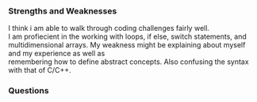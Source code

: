 ### Strengths and Weaknesses  

I think i am able to walk through coding challenges fairly well.  
I am profiecient in the working with loops, if else, switch statements, and multidimensional arrays. 
My weakness might be explaining about myself and my experience as well as  
remembering how to define abstract concepts. Also confusing the syntax with that of C/C++.  
  
  
### Questions



